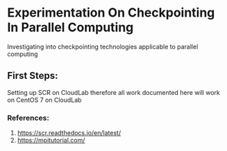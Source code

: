 # Experimentation On Checkpointing In Parallel Computing

Investigating into checkpointing technologies applicable to parallel computing

## First Steps:
Setting up SCR on CloudLab therefore all work documented here will work on CentOS 7 on CloudLab



### References:
1. https://scr.readthedocs.io/en/latest/
2. https://mpitutorial.com/
